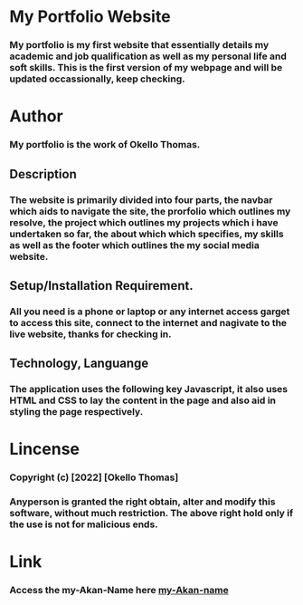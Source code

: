 # My Portfolio Website
### My portfolio is my first website that essentially details my academic and job qualification as well as my personal life and soft skills. This is the first version of my webpage and will be updated occassionally, keep checking. 
# Author
### My portfolio is the work of Okello Thomas. 
## Description
### The website is primarily divided into four parts, the navbar which aids to navigate the site, the prorfolio which outlines my resolve, the project which outlines my projects which i have undertaken so far, the about which which specifies, my skills as well as the footer which outlines the my social media website. 
## Setup/Installation Requirement.
### All you need is a phone or laptop or any internet access garget to access this site, connect to the internet and nagivate to the live website, thanks for checking in. 
## Technology, Languange
### The application uses the following key Javascript, it also uses HTML and CSS to lay the content in the page and also aid in styling the page respectively. 
# Lincense
### Copyright (c) [2022] [Okello Thomas]
### Anyperson is granted the right obtain, alter and modify this software, without much restriction. The above right hold only if the use is not for malicious ends. 
# Link
### Access the my-Akan-Name here [my-Akan-name](https://okellothomas.github.io/my-akanName/)